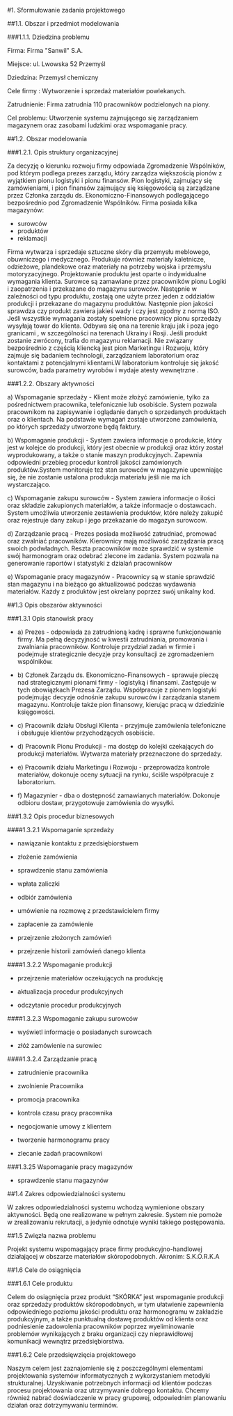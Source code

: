 #1. Sformułowanie zadania projektowego

##1.1. Obszar i przedmiot modelowania

###1.1.1. Dziedzina problemu

Firma: Firma "Sanwil" S.A.

Miejsce: ul. Lwowska 52 Przemyśl

Dziedzina: Przemysł chemiczny

Cele firmy : Wytworzenie i sprzedaż materiałów powlekanych.

Zatrudnienie: Firma zatrudnia 110 pracowników podzielonych na piony.

Cel problemu: Utworzenie systemu zajmującego się zarządzaniem magazynem oraz zasobami ludzkimi oraz wspomaganie pracy.

##1.2. Obszar modelowania

###1.2.1. Opis struktury organizacyjnej

Za decyzję o kierunku rozwoju firmy odpowiada Zgromadzenie Wspólników, pod którym podlega prezes zarządu, który zarządza większością pionów z wyjątkiem pionu logistyki i pionu finansów. Pion logistyki, zajmujący się zamówieniami, i pion finansów zajmujący się księgowością są zarządzane przez Członka zarządu ds. Ekonomiczno-Finansowych podlegającego bezpośrednio pod Zgromadzenie Wspólników. Firma posiada kilka magazynów:

+ surowców
+ produktów
+ reklamacji

Firma wytwarza i sprzedaje sztuczne skóry dla przemysłu meblowego, obuwniczego i medycznego. Produkuje również materiały kaletnicze, odzieżowe, plandekowe oraz materiały na potrzeby wojska i przemysłu motoryzacyjnego. Projektowanie produktu jest oparte o indywidualne wymagania klienta. Surowce są zamawiane przez pracowników pionu Logiki i zaopatrzenia i przekazane do magazynu surowców. Następnie w zależności od typu produktu, zostają one użyte przez jeden z oddziałów produkcji i przekazane do magazynu produktów. Następnie pion jakości sprawdza czy produkt zawiera jakieś wady i czy jest zgodny z normą ISO. Jeśli wszystkie wymagania zostały spełnione pracownicy pionu sprzedaży wysyłają towar do klienta. Odbywa się ona na terenie kraju jak i poza jego granicami , w szczególności na terenach Ukrainy i Rosji. Jeśli produkt zostanie zwrócony, trafia do magazynu reklamacji. Nie związany bezpośrednio z częścią kliencką jest pion Marketingu i Rozwoju, który zajmuje się badaniem technologii, zarządzaniem laboratorium oraz kontaktami z potencjalnymi klientami.W laboratorium kontroluje się jakość surowców, bada parametry wyrobów i wydaje atesty wewnętrzne .

###1.2.2. Obszary aktywności

a) Wspomaganie sprzedaży - Klient może złożyć zamówienie, tylko za pośrednictwem pracownika, telefonicznie lub osobiście. System pozwala pracownikom na zapisywanie i oglądanie danych o sprzedanych produktach oraz o klientach. Na podstawie wymagań zostaje utworzone zamówienia, po których sprzedaży utworzone będą faktury.

b) Wspomaganie produkcji - System zawiera informacje o produkcie, który jest w kolejce do produkcji, który jest obecnie w produkcji oraz który został wyprodukowany, a także o stanie maszyn produkcyjnych. Zapewnia odpowiedni przebieg procedur kontroli jakości zamówionych produktów.System monitoruje też stan surowców w magazynie upewniając się, że nie zostanie
ustalona produkcja materiału jeśli nie ma ich wystarczająco.

c) Wspomaganie zakupu surowców - System zawiera informacje o ilości oraz składzie zakupionych materiałów, a także informacje o dostawcach. System umożliwia utworzenie zestawienia produktów, które należy zakupić oraz rejestruje dany zakup i jego przekazanie do magazyn surowcow.

d) Zarządzanie pracą - Prezes posiada możliwość zatrudniać, promować oraz zwalniać pracowników. Kierownicy mają możliwość zarządzania pracą swoich podwładnych. Reszta pracowników może sprawdzić w systemie swój harmonogram oraz odebrać zlecone im zadania. System pozwala na generowanie raportów i statystyki z dzialań pracowników

e) Wspomaganie pracy magazynów - Pracownicy są w stanie sprawdzić stan magazynu i na bieżąco go aktualizować podczas wydawania materiałów. Każdy z produktów jest okrelany poprzez swój unikalny kod.

##1.3 Opis obszarów aktywności

###1.3.1 Opis stanowisk pracy

* a) Prezes - odpowiada za zatrudnioną kadrę i sprawne funkcjonowanie firmy. Ma pełną decyzyjność w kwestii zatrudniania, promowania i zwalniania pracowników. Kontroluje przydział zadań w firmie i podejmuje strategicznie decyzje przy konsultacji ze zgromadzeniem wspólników.

* b) Członek Zarządu ds. Ekonomiczno-Finansowych - sprawuje pieczę nad strategicznymi pionami firmy - logistyką i finansami. Zastępuje w tych obowiązkach Prezesa Zarządu. Współpracuje z pionem logistyki podejmując decyzje odnośnie zakupu surowców i zarządzania stanem magazynu. Kontroluje także pion finansowy, kierując pracą w dziedzinie księgowości.

* c) Pracownik działu Obsługi Klienta - przyjmuje zamówienia telefoniczne i obsługuje klientów przychodzących osobiście.

* d) Pracownik Pionu Produkcji - ma dostęp do kolejki czekających do produkcji materiałów. Wytwarza materiały przeznaczone do sprzedaży.

* e) Pracownik działu Marketingu i Rozwoju - przeprowadza kontrole materiałów, dokonuje oceny sytuacji na rynku, ściśle współpracuje z laboratorium.

* f) Magazynier - dba o dostępność zamawianych materiałów. Dokonuje odbioru dostaw, przygotowuje zamówienia do wysyłki.

###1.3.2 Opis procedur biznesowych

####1.3.2.1 Wspomaganie sprzedaży

* nawiązanie kontaktu z przedsiębiorstwem

* złożenie zamówienia

* sprawdzenie stanu zamówienia

* wpłata zaliczki

* odbiór zamówienia

* umówienie na rozmowę z przedstawicielem firmy

* zapłacenie za zamówienie

* przejrzenie złożonych zamówień

* przejrzenie historii zamówień danego klienta

####1.3.2.2 Wspomaganie produkcji

* przejrzenie materiałów oczekujących na produkcję

* aktualizacja procedur produkcyjnych

* odczytanie procedur produkcyjnych

####1.3.2.3 Wspomaganie zakupu surowców

* wyświetl informacje o posiadanych surowcach

* złóż zamówienie na surowiec

####1.3.2.4 Zarządzanie pracą

* zatrudnienie pracownika

* zwolnienie Pracownika

* promocja pracownika

* kontrola czasu pracy pracownika

* negocjowanie umowy z klientem

* tworzenie harmonogramu pracy

* zlecanie zadań pracownikowi

###1.3.25 Wspomaganie pracy magazynów

* sprawdzenie stanu magazynów

##1.4 Zakres odpowiedzialności systemu

W zakres odpowiedzialności systemu wchodzą wymienione obszary aktywności. Będą one realizowane w pełnym zakresie. System nie pomoże w zrealizowaniu rekrutacji, a jedynie odnotuje wyniki takiego postępowania.

##1.5 Zwięzła nazwa problemu

Projekt systemu wspomagający prace firmy produkcyjno-handlowej działającej w obszarze materiałów skóropodobnych. Akronim: S.K.Ó.R.K.A 

##1.6 Cele do osiągnięcia

###1.6.1 Cele produktu

Celem do osiągnięcia przez produkt “SKÓRKA” jest wspomaganie produkcji oraz sprzedaży produktów skóropodobnych, w tym ułatwienie zapewnienia odpowiedniego poziomu jakości produktu oraz harmonogramu w zakładzie produkcyjnym, a także punktualną dostawę produktów od klienta oraz podniesienie zadowolenia pracowników poprzez wyeliminowanie problemów wynikających z braku organizacji czy nieprawidłowej komunikacji wewnątrz przedsiębiorstwa.

###1.6.2 Cele przedsięwzięcia projektowego

Naszym celem jest zaznajomienie się z poszczególnymi elementami projektowania systemów informatycznych z wykorzystaniem metodyki strukturalnej. Uzyskiwanie potrzebnych informacji od klientów podczas procesu projektowania oraz utrzymywanie dobrego kontaktu. Chcemy również nabrać doświadczenie w pracy grupowej, odpowiednim planowaniu działań oraz dotrzymywaniu terminów.
